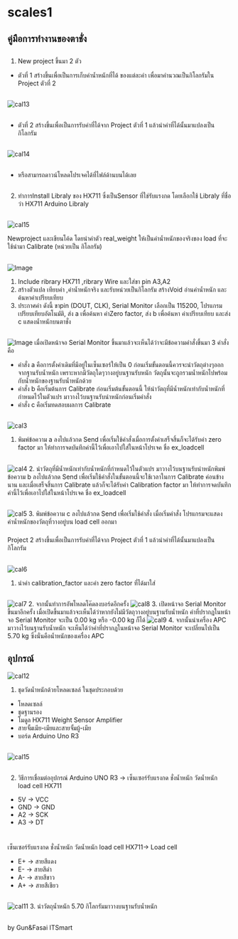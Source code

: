# scales1
## คู่มือการทำงานของตาชั่ง
##
1. New project ขึ้นมา 2 ตัว 
- ตัวที่ 1 สร้างขึ้นเพื่อเป็นการเก็บค่าน้ำหนักที่ได้ ของแต่ละค่า เพื่อมาคำนวณเป็นกิโลกรัมใน
 Project ตัวที่ 2
 ##
 ![cal13](https://user-images.githubusercontent.com/117147894/200729304-f121fc83-e9e5-4f6c-abc4-4a2a78a73421.jpg)
 ##
 - ตัวที่ 2 สร้างขึ้นเพื่อเป็นการรับค่าที่ได้จาก Project ตัวที่ 1 แล้วนำค่าที่ได้นั้นมาแปลงเป็นกิโลกรัม
 ##
 ![cal14](https://user-images.githubusercontent.com/117147894/200729454-377d74cb-40ba-4898-921f-357276015808.jpg)
 ##
 * หรือสามารถดาวน์โหลดโปรเจคได้ที่ไฟล์ด้านบนได้เลย
 ##
 2. ทำการInstall Libraly ของ HX711 ซึ่งเป็นSensor ที่ใช่รับแรงกด โดยเลือกใช้ Libraly ที่ชื่อว่า HX711 Arduino Libraly
 ##
 ![cal15](https://user-images.githubusercontent.com/117147894/200729651-2f5d83b9-b5c5-4704-adaa-fe75d05e2372.jpg)



Newproject และเขียนโค้ด โดยนำค่าตัว real_weight ให้เป็นค่าน้ำหนักของจริงของ load ที่จะใช้นำมา Calibrate (หน่วยเป็น กิโลกรัม)
##
![Image](https://user-images.githubusercontent.com/117147894/200517549-8a9d574e-2d03-4a80-b64f-34b5dc174880.jpg)
1)	Include ribrary HX711 ,ribrary Wire และใส่ขา pin A3,A2
2)	สร้างตัวแปล เทียบค่า ,ค่าน้ำหนักจริง และรับหน่วยเป็นกิโลกรัม
สร้างVoid อ่านค่าน้ำหนัก และ ค้นหาค่าเปรียบเทียบ
3)	ประกาศค่า ดังนี้ 
ขาpin (DOUT, CLK), Serial Monitor เลือกเป็น 115200, โปรแกรมเปรียบเทียบอัตโนมัติ, 
ส่ง a เพื่อค้นหา ค่าZero factor, ส่ง b เพื่อค้นหา ค่าเปรียบเทียบ และส่ง c แสดงน้ำหนักบนตาชั่ง
##
![Image](https://user-images.githubusercontent.com/117147894/200518474-75e86dfd-ef94-4596-951d-78c067b9457c.jpg)
เมื่อเปิดหน้าจอ Serial Monitor ขึ้นมาแล้วจะเห็นได้ว่าจะมีข้อความคำสั่งขึ้นมา 3 คำสั่งคือ
- คำสั่ง a คือการตั้งค่าเดิมที่มีอยู่ในเซ็นเซอร์ให้เป็น 0 ก่อนเริ่มขั้นตอนนี้ควรจะนำวัตถุต่างๆออกจากฐานรับน้ำหนัก เพราะหากมีวัตถุใดๆวางอยู่บนฐานรับหนัก วัตถุนั้นจะถูกรวมน้ำหนักไปพร้อมกับน้ำหนักของฐานรับน้ำหนักด้วย
- คำสั่ง b คือเริ่มต้นการ Calibrate ก่อนเริ่มต้นขั้นตอนนี้ ให้นำวัตถุที่มีน้ำหนักเท่ากับน้ำหนักที่กำหนดไว้ในตัวแปร มาวางไว้บนฐานรับนำหนักก่อนเริ่มคำสั่ง
- คำสั่ง c คือเริ่มทดสอบผลการ Calibrate
##
![cal3](https://user-images.githubusercontent.com/117147894/200519026-241e600b-47e6-45b5-a892-c624d88ae25a.jpg)
1.	พิมพ์ข้อความ a ลงไปแล้วกด Send เพื่อเริ่มใช้คำสั่งเมื่อการตั้งค่าเสร็จสิ้นก็จะได้รับค่า zero factor 
มา ให้ทำการจดบันทึกค่านี้ไว้เพื่อเอาไปใส่ในหน้าโปรเจค ชื่อ ex_loadcell
##
![cal4](https://user-images.githubusercontent.com/117147894/200519345-5429797d-5b1d-453e-a86b-c92febbb96a1.jpg)
2.	นำวัตถุที่มีน้ำหนักเท่ากับน้ำหนักที่กำหนดไว้ในตัวแปร มาวางไว้บนฐานรับนำหนักพิมพ์ข้อความ b ลงไปแล้วกด Send เพื่อเริ่มใช้คำสั่งในขั้นตอนนี้จะใช้เวลาในการ Calibrate ค่อนข้างนาน และเมื่อเสร็จสิ้นการ Calibrate แล้วก็จะได้รับค่า Calibration factor มา ให้ทำการจดบันทึกค่านี้ไว้เพื่อเอาไปใส่ในหน้าโปรเจค ชื่อ ex_loadcell
##
![cal5](https://user-images.githubusercontent.com/117147894/200519738-08b21f01-3457-4cbf-9bfc-ad0ec2b97f46.jpg)
3.	พิมพ์ข้อความ c ลงไปแล้วกด Send เพื่อเริ่มใช้คำสั่ง เมื่อเริ่มคำสั่ง โปรแกรมจะแสดงค่าน้ำหนักของวัตถุที่วางอยู่บน load cell ออกมา
###
Project 2 สร้างขึ้นเพื่อเป็นการรับค่าที่ได้จาก Project ตัวที่ 1 แล้วนำค่าที่ได้นั้นมาแปลงเป็นกิโลกรัม
##
![cal6](https://user-images.githubusercontent.com/117147894/200521224-015ba1e4-d4de-468b-8cf4-f551a9905ad4.jpg)
1.	นำค่า calibration_factor และค่า zero factor ที่ได้มาใส่
##
![cal7](https://user-images.githubusercontent.com/117147894/200521474-ac061af2-aa1a-47a2-9248-1c21f3965409.jpg)
2.	จากนั้นทำการอัพโหลดโค๊ดลงบอร์ดอีกครั้ง
![cal8](https://user-images.githubusercontent.com/117147894/200521714-bbe10636-be33-4515-8637-850ad7925d3c.jpg)
3.	เปิดหน้าจอ Serial Monitor ขึ้นมาอีกครั้ง เมื่อเปิดขึ้นมาแล้วจะเห็นได้ว่าหากยังไม่มีวัตถุวางอยู่บนฐานรับน้ำหนัก ค่าที่ปรากฏในหน้าจอ Serial Monitor จะเป็น 0.00 kg หรือ -0.00 kg ก็ได้
![cal9](https://user-images.githubusercontent.com/117147894/200522067-d944f38f-d650-47aa-b9ff-f1bd519b9478.jpg)
4.	จากนั้นนำเครื่อง APC มาวางไว้บนฐานรับน้ำหนัก จะเห็นได้ว่าค่าที่ปรากฏในหน้าจอ Serial Monitor จะเปลี่ยนไปเป็น 5.70 kg ซึ่งนั่นคือน้ำหนักของเครื่อง APC
## อุปกรณ์
![cal12](https://user-images.githubusercontent.com/117147894/200719238-f7b10cce-cec4-4d0b-8108-9e7a630c86a6.jpg)
1. ชุดวัดน้ำหนักด้วยโหลดเซลล์ ในชุดประกอบด้วย 
- โหลดเซลล์ 
- ชุดฐานรอง
- โมดูล HX711 Weight Sensor Amplifier 
- สายจั้มเมีย-เมียและสายจั้มผู้-เมีย 
- บอร์ด Arduino Uno R3
##
![cal15](https://user-images.githubusercontent.com/117147894/200720925-d2cf3393-fef0-4bc2-9a06-41784f2abfa3.png)
##
2. วิธีการเชื่อมต่ออุปกรณ์
Arduino UNO R3 -> เซ็นเซอร์รับแรงกด ชั่งน้ำหนัก วัดน้ำหนัก load cell HX711
- 5V -> VCC
- GND -> GND
- A2 -> SCK
- A3 -> DT
#
เซ็นเซอร์รับแรงกด ชั่งน้ำหนัก วัดน้ำหนัก load cell HX711-> Load cell
- E+ -> สายสีแดง
- E- -> สายสีดำ
- A- -> สายสีขาว
- A+ -> สายสีเชียว
##
![cal11](https://user-images.githubusercontent.com/117147894/200722014-40eeb39f-47a1-494f-8853-893844a4fd1e.jpg)
3. นำวัตถุน้ำหนัก 5.70 กิโลกรัมมาวางบนฐานรับน้ำหนัก
##
by Gun&Fasai ITSmart 



